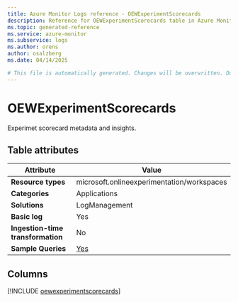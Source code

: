 ```yaml
---
title: Azure Monitor Logs reference - OEWExperimentScorecards
description: Reference for OEWExperimentScorecards table in Azure Monitor Logs.
ms.topic: generated-reference
ms.service: azure-monitor
ms.subservice: logs
ms.author: orens
author: osalzberg
ms.date: 04/14/2025

# This file is automatically generated. Changes will be overwritten. Do not change this file directly.
---
```


# OEWExperimentScorecards

Experimet scorecard metadata and insights.


## Table attributes

|Attribute|Value|
|---|---|
|**Resource types**|microsoft.onlineexperimentation/workspaces|
|**Categories**|Applications|
|**Solutions**| LogManagement|
|**Basic log**|Yes|
|**Ingestion-time transformation**|No|
|**Sample Queries**|[Yes](/azure/azure-monitor/reference/queries/oewexperimentscorecards)|



## Columns
  
[!INCLUDE [oewexperimentscorecards](~/reusable-content/ce-skilling/azure/includes/azure-monitor/reference/tables/oewexperimentscorecards-include.md)]
